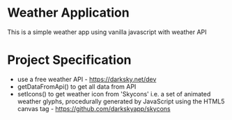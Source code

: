 # Weather Application

This is a simple weather app using vanilla javascript with weather API

# Project Specification

- use a free weather API - https://darksky.net/dev
- getDataFromApi() to get all data from API
- setIcons() to get weather icon from 'Skycons' i.e. a set of animated weather glyphs, procedurally generated by JavaScript using the HTML5 canvas tag - https://github.com/darkskyapp/skycons
